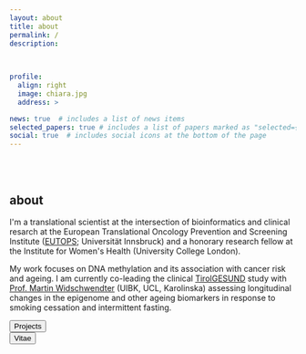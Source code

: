 ```yaml
---
layout: about
title: about
permalink: /
description: 
              
              

profile:
  align: right
  image: chiara.jpg
  address: >

news: true  # includes a list of news items
selected_papers: true # includes a list of papers marked as "selected={true}"
social: true  # includes social icons at the bottom of the page
---
```


<br>
<br>

<h2>about</h2>

I'm a translational scientist at the intersection of bioinformatics and clinical resarch at the European Translational Oncology Prevention and Screening Institute (<a href="http://www.eutops.info" target = "_blank">EUTOPS</a>; Universität Innsbruck) and a honorary research fellow at the Institute for Women's Health (University College London).

My work focuses on DNA methylation and its association with cancer risk and ageing. I am currently co-leading the clinical <a href="/projects/1_project/">TirolGESUND</a> study with <a href="https://eutops.institute/institute/leadership" target="_blank">Prof. Martin Widschwendter</a> (UIBK, UCL, Karolinska) assessing longitudinal changes in the epigenome and other ageing biomarkers in response to smoking cessation and intermittent fasting.

<div class="row justify-content-sm-center">
    <div class="col-sm-3 mt-3 mt-md-0">
    <a href="/projects" target="_blank">
<button class="button">Projects</button></a>
</div>

  <div class="col-sm-9 mt-3 mt-md-0">
<a href="/cv/"><button class="button">Vitae</button></a>
</div>
</div>

<br>
<br>